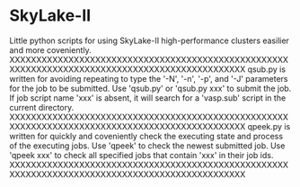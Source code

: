 # SkyLake-II
Little python scripts for using SkyLake-II high-performance clusters easilier and more coveniently.
XXXXXXXXXXXXXXXXXXXXXXXXXXXXXXXXXXXXXXXXXXXXXXXXXXXXXXXXXXXXXXXXXXXXXXXXXXXXXXXXXXXXXXXXXXXXXXXX
qsub.py is written for avoiding repeating to type the '-N', '-n', '-p', and '-J' parameters for the job to be submitted.
Use 'qsub.py' or 'qsub.py xxx' to submit the job. 
If job script name 'xxx' is absent, it will search for a 'vasp.sub' script in the current directory.
XXXXXXXXXXXXXXXXXXXXXXXXXXXXXXXXXXXXXXXXXXXXXXXXXXXXXXXXXXXXXXXXXXXXXXXXXXXXXXXXXXXXXXXXXXXXXXXX
qpeek.py is written for quickly and coveniently check the executing state and process of the executing jobs.
Use 'qpeek' to check the newest submitted job.
Use 'qpeek xxx' to check all specified jobs that contain 'xxx' in their job ids.
XXXXXXXXXXXXXXXXXXXXXXXXXXXXXXXXXXXXXXXXXXXXXXXXXXXXXXXXXXXXXXXXXXXXXXXXXXXXXXXXXXXXXXXXXXXXXXXX
